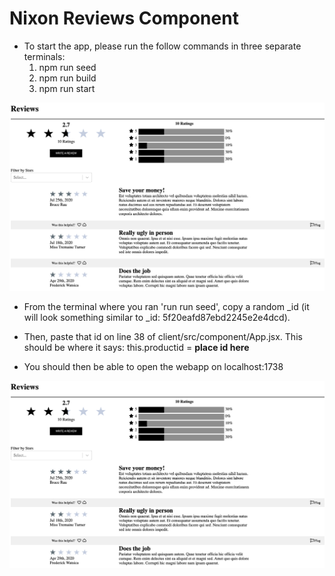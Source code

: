 # Nixon Reviews Component

* To start the app, please run the follow commands in three separate terminals:
  1. npm run seed
  2. npm run build
  3. npm run start

![Before Adding the ID](/post-id_image.png)

* From the terminal where you ran 'run run seed', copy a random _id (it will look something similar to _id: 5f20eafd87ebd2245e2e4dcd).

* Then, paste that id on line 38 of client/src/component/App.jsx. This should be where it says: this.productid = **place id here**

* You should then be able to open the webapp on localhost:1738

![After Adding the ID](/post-id_image.png)